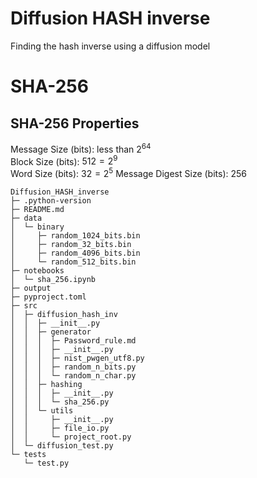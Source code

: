 # Diffusion HASH inverse
Finding the hash inverse using a diffusion model

# SHA-256
## SHA-256 Properties
Message Size (bits): less than $2^{64}$  
Block Size (bits): $512 = 2^9$  
Word Size (bits): $32  = 2^5$
Message Digest Size (bits): 256  


```
Diffusion_HASH_inverse
├─ .python-version
├─ README.md
├─ data
│  └─ binary
│     ├─ random_1024_bits.bin
│     ├─ random_32_bits.bin
│     ├─ random_4096_bits.bin
│     └─ random_512_bits.bin
├─ notebooks
│  └─ sha_256.ipynb
├─ output
├─ pyproject.toml
├─ src
│  ├─ diffusion_hash_inv
│  │  ├─ __init__.py
│  │  ├─ generator
│  │  │  ├─ Password_rule.md
│  │  │  ├─ __init__.py
│  │  │  ├─ nist_pwgen_utf8.py
│  │  │  ├─ random_n_bits.py
│  │  │  └─ random_n_char.py
│  │  ├─ hashing
│  │  │  ├─ __init__.py
│  │  │  └─ sha_256.py
│  │  └─ utils
│  │     ├─ __init__.py
│  │     ├─ file_io.py
│  │     └─ project_root.py
│  └─ diffusion_test.py
└─ tests
   └─ test.py

```